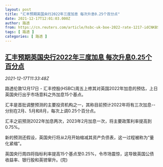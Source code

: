```yaml
---
layout: post
title: "汇丰预期英国央行2022年三度加息 每次升息0.25个百分点"
date: 2021-12-17T12:01:03.000Z
author: 路透
from: https://cn.reuters.com/article/hsbc-uk-boe-2022-rate-1217-idCNKBS2IW0ZL
tags: [ 路透 ]
categories: [ 路透 ]
---
```

<!--1639742463000-->
[汇丰预期英国央行2022年三度加息 每次升息0.25个百分点](https://cn.reuters.com/article/hsbc-uk-boe-2022-rate-1217-idCNKBS2IW0ZL)
------

<div>
<div><i>2021-12-17T11:33:48Z</i></div><p>路透伦敦12月17日 - 汇丰控股(HSBC)周五上修其对英国2022年加息的预估，上日英国央行出乎市场意料之外加息15个基点。</p><p>汇丰是首批调整预测的主要投资机构之一，其称目前预计2022年将有三次加息--分别在2月、5月和8月，每次上调0.25个百分点。</p><p>汇丰之前预测2022年加息两次，2023年2月加息一次，将主要政策利率提高到0.75%。</p><p>新的预测还假设，英国央行将从2月开始缩减其资产负债表，这一过程被称为“量化紧缩”。</p><p>英国央行周四将指标利率提高15个基点至0.25%，令市场震惊，这导致英国公债收益率、银行股和英镑窜升。(完)</p>
</div>
